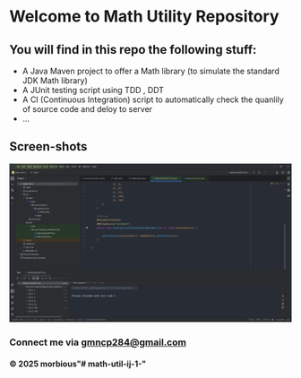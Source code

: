 # Welcome to Math Utility Repository

## You will find in this repo the following stuff:

* A Java Maven project to offer a Math library (to simulate the standard JDK Math library)
* A JUnit testing script using TDD , DDT
* A CI (Continuous Integration) script to automatically check the quanlily of source code and deloy to server
* ...

## Screen-shots
![JUnit with TDD DDT](https://github.com/MrMorbious/math-ultil-1803/blob/main/screenshots/JUnit%20with%20DDT.png)

### Connect me via gmncp284@gmail.com
#### &#169; 2025 morbious"# math-util-ij-1-" 
